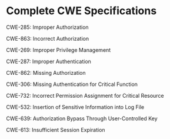 

# Complete CWE Specifications

CWE-285: Improper Authorization

CWE-863: Incorrect Authorization

CWE-269: Improper Privilege Management

CWE-287: Improper Authentication

CWE-862: Missing Authorization

CWE-306: Missing Authentication for Critical Function

CWE-732: Incorrect Permission Assignment for Critical Resource

CWE-532: Insertion of Sensitive Information into Log File

CWE-639: Authorization Bypass Through User-Controlled Key

CWE-613: Insufficient Session Expiration